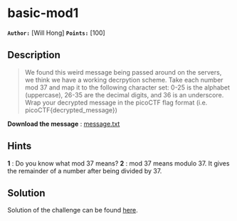 # basic-mod1

**`Author:`** [Will Hong]
**`Points:`** [100]

## Description

> We found this weird message being passed around on the servers, we think we have a working decrpytion scheme. 
> Take each number mod 37 and map it to the following character set: 0-25 is the alphabet (uppercase), 26-35 are the decimal digits, and 36 is an underscore. 
> Wrap your decrypted message in the picoCTF flag format (i.e. picoCTF{decrypted_message})

**Download the message** : [message.txt](./message.txt)

## Hints

**1** : Do you know what mod 37 means?
**2** : mod 37 means modulo 37. It gives the remainder of a number after being divided by 37.

## Solution

Solution of the challenge can be found [here](solution/).
